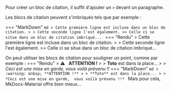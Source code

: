 Pour créer un bloc de citation, il suffit d'ajouter un `>` devant un paragraphe.

Les blocs de citation peuvent s'imbriqués tels que par exemple :

=== "MarkDown"
    ```md
    > Cette première ligne est incluse dans un bloc de citation.
    >
    > Cette seconde ligne l'est également.
    >> Celle ci se situe dans un bloc de citation imbriqué...
    ```
=== "Rendu"
    > Cette première ligne est incluse dans un bloc de citation.
    >
    > Cette seconde ligne l'est également.
    >> Celle ci se situe dans un bloc de citation imbriqué...

On peut utiliser les blocs de citation pour souligner un point, comme par exemple :
=== "Rendu"
    > :warning: &nbsp; **ATTENTION !**
    >
    > **Toto** est dans la place...
    >
    > *Ceci est une mise en garde, 
    vous voilà prévenu !!*
=== "MarkDown"
    ```md
    > :warning: &nbsp; **ATTENTION !**
    >
    > **Toto** est dans la place...
    >
    > *Ceci est une mise en garde, 
    vous voilà prévenu !!*
    ```
Mais pour cela, MkDocs-Material offre bien mieux...